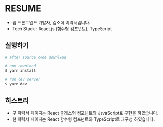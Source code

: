 # RESUME

-   웹 프론트엔드 개발자, 김소희 이력서입니다.
-   Tech Stack : React.js (함수형 컴포넌트), TypeScript

## 실행하기

```bash
# after source code download

# npm download
$ yarn install

# run dev server
$ yarn dev
```

## 히스토리

-   구 이력서 페이지는 React 클래스형 컴포넌트와 JavaScript로 구현을 하였습니다.
-   현 이력서 페이지는 React 함수형 컴포넌트와 TypeScript로 재구성 하였습니다.
